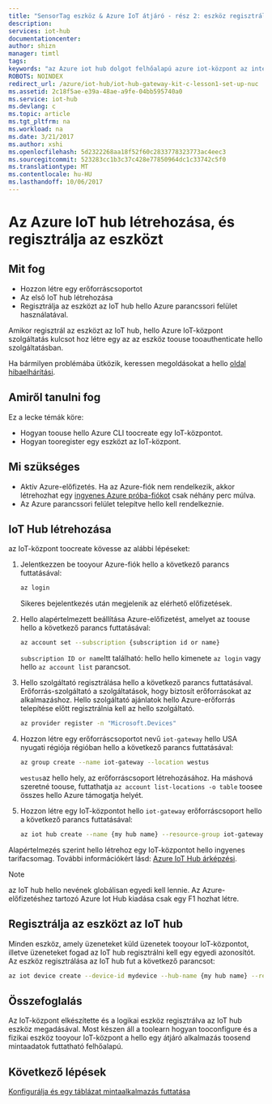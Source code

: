 ```yaml
---
title: "SensorTag eszköz & Azure IoT átjáró - rész 2: eszköz regisztrálása |} Microsoft Docs"
description: 
services: iot-hub
documentationcenter: 
author: shizn
manager: timtl
tags: 
keywords: "az Azure iot hub dolgot felhőalapú azure iot-központ az internet létrehozása eszköz, a ti sensortag, a ti bla"
ROBOTS: NOINDEX
redirect_url: /azure/iot-hub/iot-hub-gateway-kit-c-lesson1-set-up-nuc
ms.assetid: 2c18f5ae-e39a-48ae-a9fe-04bb595740a0
ms.service: iot-hub
ms.devlang: c
ms.topic: article
ms.tgt_pltfrm: na
ms.workload: na
ms.date: 3/21/2017
ms.author: xshi
ms.openlocfilehash: 5d2322268aa18f52f60c2833778323773ac4eec3
ms.sourcegitcommit: 523283cc1b3c37c428e77850964dc1c33742c5f0
ms.translationtype: MT
ms.contentlocale: hu-HU
ms.lasthandoff: 10/06/2017
---
```

# <a name="create-your-azure-iot-hub-and-register-your-device"></a>Az Azure IoT hub létrehozása, és regisztrálja az eszközt

## <a name="what-you-will-do"></a>Mit fog

- Hozzon létre egy erőforráscsoportot
- Az első IoT hub létrehozása
- Regisztrálja az eszközt az IoT hub hello Azure parancssori felület használatával. 

Amikor regisztrál az eszközt az IoT hub, hello Azure IoT-központ szolgáltatás kulcsot hoz létre egy az az eszköz toouse tooauthenticate hello szolgáltatásban. 

Ha bármilyen problémába ütközik, keressen megoldásokat a hello [oldal hibaelhárítási](iot-hub-gateway-kit-c-troubleshooting.md).

## <a name="what-you-will-learn"></a>Amiről tanulni fog

Ez a lecke témák köre:

- Hogyan toouse hello Azure CLI toocreate egy IoT-központot.
- Hogyan tooregister egy eszközt az IoT-központ.

## <a name="what-you-need"></a>Mi szükséges

- Aktív Azure-előfizetés. Ha az Azure-fiók nem rendelkezik, akkor létrehozhat egy [ingyenes Azure próba-fiókot](http://azure.microsoft.com/pricing/free-trial/) csak néhány perc múlva.
- Az Azure parancssori felület telepítve hello kell rendelkeznie.

## <a name="create-an-iot-hub"></a>IoT Hub létrehozása

az IoT-központ toocreate kövesse az alábbi lépéseket:

1. Jelentkezzen be tooyour Azure-fiók hello a következő parancs futtatásával:

   ```bash
   az login
   ```

   Sikeres bejelentkezés után megjelenik az elérhető előfizetések.

2. Hello alapértelmezett beállítása Azure-előfizetést, amelyet az toouse hello a következő parancs futtatásával:

   ```bash
   az account set --subscription {subscription id or name}
   ```

   `subscription ID or name`Itt található: hello hello kimenete `az login` vagy hello `az account list` parancsot.

3. Hello szolgáltató regisztrálása hello a következő parancs futtatásával. Erőforrás-szolgáltató a szolgáltatások, hogy biztosít erőforrásokat az alkalmazáshoz. Hello szolgáltató ajánlatok hello Azure-erőforrás telepítése előtt regisztrálnia kell az hello szolgáltató.

   ```bash
   az provider register -n "Microsoft.Devices"
   ```

4. Hozzon létre egy erőforráscsoportot nevű `iot-gateway` hello USA nyugati régiója régióban hello a következő parancs futtatásával:

   ```bash
   az group create --name iot-gateway --location westus
   ```
   
   `westus`az hello hely, az erőforráscsoport létrehozásához. Ha máshová szeretné toouse, futtathatja `az account list-locations -o table` toosee összes hello Azure támogatja helyét.

5. Hozzon létre egy IoT-központot hello `iot-gateway` erőforráscsoport hello a következő parancs futtatásával:

   ```bash
   az iot hub create --name {my hub name} --resource-group iot-gateway
   ```

Alapértelmezés szerint hello létrehoz egy IoT-központot hello ingyenes tarifacsomag. További információkért lásd: [Azure IoT Hub árképzési](https://azure.microsoft.com/pricing/details/iot-hub/).

> [!NOTE]
> az IoT hub hello nevének globálisan egyedi kell lennie. Az Azure-előfizetéshez tartozó Azure Iot Hub kiadása csak egy F1 hozhat létre.

## <a name="register-your-device-in-your-iot-hub"></a>Regisztrálja az eszközt az IoT hub

Minden eszköz, amely üzeneteket küld üzenetek tooyour IoT-központot, illetve üzeneteket fogad az IoT hub regisztrálni kell egy egyedi azonosítót.
Az eszköz regisztrálása az IoT hub fut a következő parancsot:

```bash
az iot device create --device-id mydevice --hub-name {my hub name} --resource-group iot-gateway
```

## <a name="summary"></a>Összefoglalás

Az IoT-központ elkészítette és a logikai eszköz regisztrálva az IoT hub eszköz megadásával. Most készen áll a toolearn hogyan tooconfigure és a fizikai eszköz tooyour IoT-központ a hello egy átjáró alkalmazás toosend mintaadatok futtatható felhőalapú.

## <a name="next-steps"></a>Következő lépések
[Konfigurálja és egy táblázat mintaalkalmazás futtatása](iot-hub-gateway-kit-c-lesson3-configure-ble-app.md)